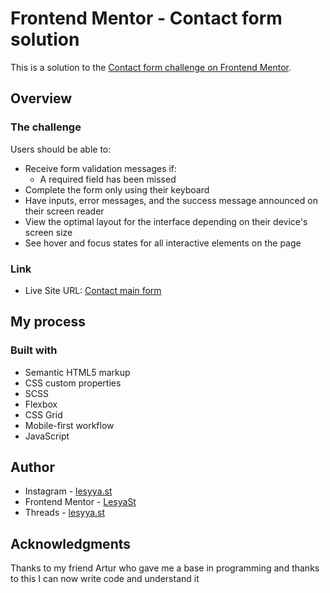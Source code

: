 # Frontend Mentor - Contact form solution

This is a solution to the [Contact form challenge on Frontend Mentor](https://www.frontendmentor.io/challenges/contact-form--G-hYlqKJj).

## Overview

### The challenge

Users should be able to:

- Receive form validation messages if:
  - A required field has been missed
- Complete the form only using their keyboard
- Have inputs, error messages, and the success message announced on their screen reader
- View the optimal layout for the interface depending on their device's screen size
- See hover and focus states for all interactive elements on the page

### Link

- Live Site URL: [Contact main form](https://lesyast.github.io/Contact-main-form/)

## My process

### Built with

- Semantic HTML5 markup
- CSS custom properties
- SCSS 
- Flexbox
- CSS Grid
- Mobile-first workflow
- JavaScript

## Author

- Instagram - [lesyya.st](https://www.instagram.com/lesyya.st?igsh=MzZqZXBtdXFkbDU1)
- Frontend Mentor - [LesyaSt](https://www.frontendmentor.io/profile/LesyaSt)
- Threads - [lesyya.st](https://www.threads.net/@lesyya.st)

## Acknowledgments

Thanks to my friend Artur who gave me a base in programming and thanks to this I can now write code and understand it
